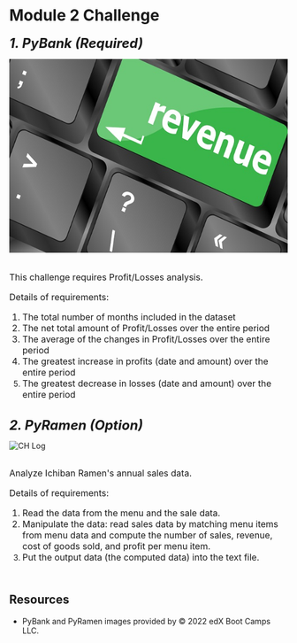 # Module 2 Challenge
***<font size="5">1. PyBank (Required)***</font>
<div><img src="PyBank.jpg" class="centerImage" alt="CH Log" height="350"></div>

<br><font size="3">This challenge requires Profit/Losses analysis.

Details of requirements: 
1. The total number of months included in the dataset
2. The net total amount of Profit/Losses over the entire period
3. The average of the changes in Profit/Losses over the entire period
4. The greatest increase in profits (date and amount) over the entire period
5. The greatest decrease in losses (date and amount) over the entire period</font>

<br><font size="5">***2. PyRamen (Option)</font>***
<div><img src="PyRamen.jpg" class="centerImage" alt="CH Log" height="350"></div>

<br><font size="3">Analyze Ichiban Ramen's annual sales data. 

Details of requirements:
1. Read the data from the menu and the sale data.
2. Manipulate the data: read sales data by matching menu items from menu data and compute the number of sales, revenue, cost of goods sold, and profit per menu item.
3. Put the output data (the computed data) into the text file. </font> 

## <br>Resources
* PyBank and PyRamen images provided by © 2022 edX Boot Camps LLC.

